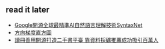 ## read it later
- [Google開源全球最精準AI自然語言理解技術SyntaxNet](http://www.bnext.com.tw/article/view/id/39564)
- [方向梯度直方圖](https://zh.m.wikipedia.org/zh-tw/方向梯度直方图)
- [讀冊善用開源打造二手書平臺 靠資料採礦推薦成功吸引百萬人](http://www.ithome.com.tw/people/105845)
